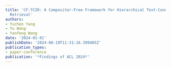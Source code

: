 ```yaml
---
title: 'CF-TCIR: A Compositor-Free Framework for Hierarchical Text-Conditioned Image
  Retrieval'
authors:
- Yuchen Yang
- Yu Wang
- Yanfeng Wang
date: '2024-01-01'
publishDate: '2024-08-19T11:31:16.399405Z'
publication_types:
- paper-conference
publication: '*Findings of ACL 2024*'
---
```

